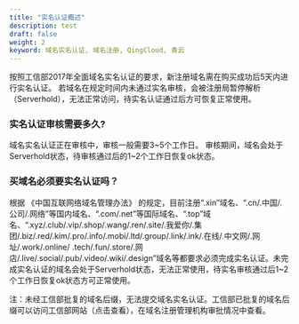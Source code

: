 ```yaml
---
title: "实名认证概述"
description: test
draft: false
weight: 2
keyword: 域名实名认证, 域名注册, QingCloud, 青云
---
```




按照工信部2017年全面域名实名认证的要求，新注册域名需在购买成功后5天内进行实名认证。
若域名在规定时间内未通过实名审核，会被注册局暂停解析（Serverhold），无法正常访问，待实名认证通过后方可恢复正常使用。

### 实名认证审核需要多久?

域名实名认证正在审核中，审核一般需要3~5个工作日。 审核期间，域名会处于Serverhold状态，待审核通过后的1~2个工作日恢复ok状态。

### 买域名必须要实名认证吗？

根据 《中国互联网络域名管理办法》 的规定，目前注册“.xin”域名、“.cn/.中国/.公司/.网络”等国内域名、“.com/.net”等国际域名、“.top”域名、“.xyz/.club/.vip/.shop/.wang/.ren/.site/.我爱你/.集团/.biz/.red/.kim/.pro/.info/.mobi/.ltd/.group/.link/.ink/.在线/.中文网/.网址/.work/.online/ .tech/.fun/.store/.网店/.live/.social/.pub/.video/.wiki/.design”域名等都要求必须完成实名认证。未完成实名认证的域名会处于Serverhold状态，无法正常使用，待实名审核通过后1~2 个工作日恢复ok状态方可正常使用。

注：未经工信部批复的域名后缀，无法提交域名实名认证。工信部已批复的域名后缀可以访问工信部网站（点击查看），在域名注册管理机构审批情况中查看。